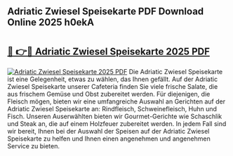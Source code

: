 ## Adriatic Zwiesel Speisekarte PDF Download Online 2025 h0ekA

# <h2><a href="http://gcc5dl.nevu.top/?p=Adriatic+Zwiesel+Speisekarte">🔗 👉🔴 Adriatic Zwiesel Speisekarte 2025 PDF</a></h2>

[![Adriatic Zwiesel Speisekarte 2025 PDF](https://i.imgur.com/dBaPXMq.png)](http://gcc5dl.nevu.top/?p=Adriatic+Zwiesel+Speisekarte)
Die Adriatic Zwiesel Speisekarte ist eine Gelegenheit, etwas zu wählen, das Ihnen gefällt. Auf der Adriatic Zwiesel Speisekarte unserer Cafeteria finden Sie viele frische Salate, die aus frischem Gemüse und Obst zubereitet werden. Für diejenigen, die Fleisch mögen, bieten wir eine umfangreiche Auswahl an Gerichten auf der Adriatic Zwiesel Speisekarte an: Rindfleisch, Schweinefleisch, Huhn und Fisch. Unseren Auserwählten bieten wir Gourmet-Gerichte wie Schaschlik und Steak an, die auf einem Holzfeuer zubereitet werden. In jedem Fall sind wir bereit, Ihnen bei der Auswahl der Speisen auf der Adriatic Zwiesel Speisekarte zu helfen und Ihnen einen angenehmen und angenehmen Service zu bieten.
